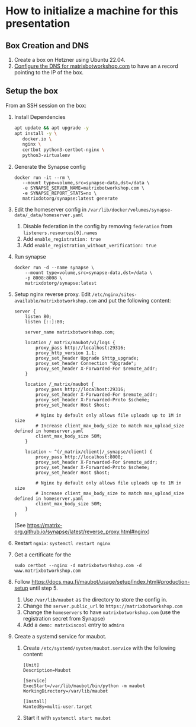 # How to initialize a machine for this presentation

## Box Creation and DNS

1. Create a box on Hetzner using Ubuntu 22.04.
2. [Configure the DNS for
   matrixbotworkshop.com](https://domains.google.com/registrar/matrixbotworkshop.com/dns)
   to have an `A` record pointing to the IP of the box.

## Setup the box

From an SSH session on the box:

1. Install Dependencies

   ```sh
   apt update && apt upgrade -y
   apt install -y \
      docker.io \
      nginx \
      certbot python3-certbot-nginx \
      python3-virtualenv
   ```

2. Generate the Synapse config

   ```
   docker run -it --rm \
      --mount type=volume,src=synapse-data,dst=/data \
      -e SYNAPSE_SERVER_NAME=matrixbotworkshop.com \
      -e SYNAPSE_REPORT_STATS=no \
      matrixdotorg/synapse:latest generate
   ```

3. Edit the homeserver config in
   `/var/lib/docker/volumes/synapse-data/_data/homeserver.yaml`

   1. Disable federation in the config by removing `federation` from
      `listeners.resources[0].names`
   2. Add `enable_registration: true`
   3. Add `enable_registration_without_verification: true`

4. Run synapse

   ```
   docker run -d --name synapse \
       --mount type=volume,src=synapse-data,dst=/data \
       -p 8008:8008 \
       matrixdotorg/synapse:latest
   ```

5. Setup nginx reverse proxy. Edit
   `/etc/nginx/sites-available/matrixbotworkshop.com` and put the following
   content:

   ```
   server {
       listen 80;
       listen [::]:80;
   
       server_name matrixbotworkshop.com;

       location /_matrix/maubot/v1/logs {
           proxy_pass http://localhost:29316;
           proxy_http_version 1.1;
           proxy_set_header Upgrade $http_upgrade;
           proxy_set_header Connection "Upgrade";
           proxy_set_header X-Forwarded-For $remote_addr;
       }

       location /_matrix/maubot {
           proxy_pass http://localhost:29316;
           proxy_set_header X-Forwarded-For $remote_addr;
           proxy_set_header X-Forwarded-Proto $scheme;
           proxy_set_header Host $host;

           # Nginx by default only allows file uploads up to 1M in size
           # Increase client_max_body_size to match max_upload_size defined in homeserver.yaml
           client_max_body_size 50M;
       }
   
       location ~ ^(/_matrix/client|/_synapse/client) {
           proxy_pass http://localhost:8008;
           proxy_set_header X-Forwarded-For $remote_addr;
           proxy_set_header X-Forwarded-Proto $scheme;
           proxy_set_header Host $host;
   
           # Nginx by default only allows file uploads up to 1M in size
           # Increase client_max_body_size to match max_upload_size defined in homeserver.yaml
           client_max_body_size 50M;
       }
   }
   ```

   (See https://matrix-org.github.io/synapse/latest/reverse_proxy.html#nginx)

6. Restart `ngnix`: `systemctl restart nginx`

7. Get a certificate for the

   ```
   sudo certbot --nginx -d matrixbotworkshop.com -d www.matrixbotworkshop.com
   ```

8. Follow https://docs.mau.fi/maubot/usage/setup/index.html#production-setup
   until step 5.

   1. Use `/var/lib/maubot` as the directory to store the config in.
   2. Change the `server.public_url` to `https://matrixbotworkshop.com`
   3. Change the `homeservers` to have `matrixbotworkshop.com` (use the
      registration secret from Synapse)
   4. Add a `demo: matrixiscool` entry to `admins`

9. Create a systemd service for maubot.

   1. Create `/etc/systemd/system/maubot.service` with the following content:

      ```
      [Unit]
      Description=Maubot
      
      [Service]
      ExecStart=/var/lib/maubot/bin/python -m maubot
      WorkingDirectory=/var/lib/maubot
      
      [Install]
      WantedBy=multi-user.target
      ```

   2. Start it with `systemctl start maubot`
